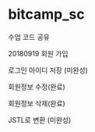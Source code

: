 # bitcamp_sc
수업 코드 공유

20180919
회원 가입

로그인 
아이디 저장 (미완성)

회원정보 수정(완료)

회원정보 삭제(완료)

JSTL로 변환 (미완성)


